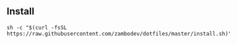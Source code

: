 ## Install

```
sh -c "$(curl -fsSL https://raw.githubusercontent.com/zambodev/dotfiles/master/install.sh)"
```